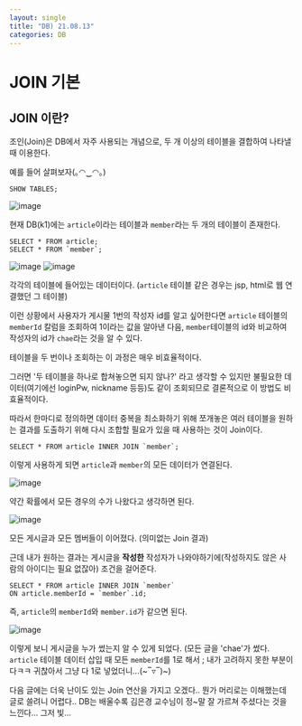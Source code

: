 ```yaml
---
layout: single
title: "DB) 21.08.13"
categories: DB
---
```

# JOIN 기본
## JOIN 이란?

조인(Join)은 DB에서 자주 사용되는 개념으로, 두 개 이상의 테이블을 결합하여 나타낼 때 이용한다.

예를 들어 살펴보자(｡◠‿◠｡)

```
SHOW TABLES;
```
![image](https://user-images.githubusercontent.com/52832956/129370940-7c8c1aa4-463a-49b2-a3b6-44b30fa93505.png)

현재 DB(k1)에는 `article`이라는 테이블과 `member`라는 두 개의 테이블이 존재한다.

```
SELECT * FROM article;
SELECT * FROM `member`;
```
![image](https://user-images.githubusercontent.com/52832956/129371194-93f9d0ce-54b9-4808-9936-d5e710b40872.png)
![image](https://user-images.githubusercontent.com/52832956/129371238-73c3e205-68cf-4881-9578-ad8ac8672f47.png)

각각의 테이블에 들어있는 데이터이다. (`article` 테이블 같은 경우는 jsp, html로 웹 연결했던 그 테이블)

이런 상황에서 사용자가 게시물 1번의 작성자 id를 알고 싶어한다면 `article` 테이블의 `memberId` 칼럼을 조회하여 1이라는 값을 알아낸 다음,
`member`테이블의 id와 비교하여 작성자의 id가 `chae`라는 것을 알 수 있다.

테이블을 두 번이나 조회하는 이 과정은 매우 비효율적이다. 

그러면 '두 테이블을 하나로 합쳐놓으면 되지 않나?' 라고 생각할 수 있지만 불필요한 데이터(여기에선 loginPw, nickname 등등)도 같이 조회되므로 결론적으로 이 방법도 비효율적이다.

따라서 한마디로 정의하면 데이터 중복을 최소화하기 위해 쪼개놓은 여러 테이블을 원하는 결과를 도출하기 위해 다시 조합할 필요가 있을 때 사용하는 것이 Join이다.

```
SELECT * FROM article INNER JOIN `member`;
```

이렇게 사용하게 되면 `article`과 `member`의 모든 데이터가 연결된다. 

![image](https://user-images.githubusercontent.com/52832956/129373499-92f97edb-7431-439d-a1f5-227d18499509.png)

약간 확률에서 모든 경우의 수가 나왔다고 생각하면 된다. 

![image](https://user-images.githubusercontent.com/52832956/129374268-2fd5c4c1-98b7-409c-b415-c71b1d84de0f.png)

모든 게시글과 모든 멤버들이 이어졌다. (의미없는 Join 결과)

근데 내가 원하는 결과는 게시글을 __작성한__ 작성자가 나와야하기에(작성하지도 않은 사람의 아이디는 필요 없잖아) 조건을 걸어준다.

```
SELECT * FROM article INNER JOIN `member`
ON article.memberId = `member`.id;
```

즉, `article`의 `memberId`와 `member.id`가 같으면 된다. 

![image](https://user-images.githubusercontent.com/52832956/129374629-d46fe3ad-ef99-4683-a9fc-d6a6cc344631.png)

이렇게 보니 게시글을 누가 썼는지 알 수 있게 되었다. (모든 글을 'chae'가 썼다. `article` 테이블 데이터 삽입 때 모든 `memberId`를 1로 해서 ; 내가 고려하지 못한 부분이다ㅋㅋ 귀찮아서 그냥 다 1로 넣었더니...(~‾▿‾)~)

다음 글에는 더욱 난이도 있는 Join 연산을 가지고 오겠다.. 뭔가 머리로는 이해했는데 글로 쓸려니 어렵다.. DB는 배울수록 김은경 교수님이 정~말 잘 가르쳐 주셨다는 것을 느낀다... 그저 빛...
